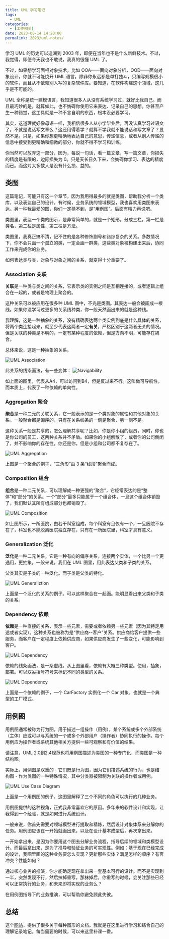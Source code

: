 ```yaml
---
title: UML 学习笔记
tags:
  - UML 
categories:
  - [工作相关]
date: 2023-08-14 14:20:00
permalink: 2023/uml-notes/
---
```


学习 UML 的历史可以追溯到 2003 年，即便在当年也不是什么新鲜技术。不过，我觉得，即便今天我也不敢说，我真的很懂 UML 了。

不过，如果想学习面相对象技术，比如 OOA——面向对象分析，OOD——面向对象设计，你就不可能绕开 UML 语言。除非你永远都是单打独斗，只编写规模很小的软件，而且从不依赖别人写的复杂软件库。要知道，在软件构建这个领域，这几乎是不可能的。

<!--more-->

UML 全称是统一建模语言，我知道很多人从没有系统学习过，就好比我自己。而且最巧妙的是，就算如此，也不妨碍你使用它来表达、记录自己的思想。你甚至产生一种错觉，这工具就是一种不言自明的东西，根本没必要学习。

其实，这道理就好像母语一样，我相信很多人从小学毕业后，再没认真学习过语文了。不就是说话写文章么？这还用得着学？就算不学我就不能说话和写文章了？显然不是。只是，如果你想更精确地表达自己的意思，传递信息，或者从别人传递的信息中接受到更精确和细微的部分，你就不得不学习和训练。

你当然可以放弃这一部分，因为，每说一句话，看一篇文章，写一篇文章，你损失的精度是有限的，边际损失为 0。只是天长日久下来，会妨碍你学习、表达的精度而已。而这对大多数人是没有什么损、益的。

## 类图

这篇笔记，可能只有这一个章节，因为我用得最多的就是类图，帮助我分析一个类库，以及表达自己的设计。有时候，业务系统的领域模型，我也喜欢用类图来表达。另一种我最爱的图，你们一定猜不到，是“用例图”。后面有精力再说吧。

类图里，表达一个类的图示，是非常简单的，就是一个矩形。分成三栏，第一栏是类名，第二栏是属性，第三栏是方法。

类图里，我真正搞不清，记不住的是各种修饰副号和错综复杂的关系。多数情况下，你不会只画一个孤立的类，一定会画一群类，这些类对象被构建出来后，协同工作来完成你的业务。

如何表达类与类，对象与对象之间的关系，就变得十分重要了。

### Association 关联

**关联**是一种类与类之间的关系，它表示类的实例之间是互相连接的，或者逻辑上组合在一起的，或者是物理上聚合的。

这种关系可以被应用在很多种 UML 图中，不光是类图。其表达一般会被画成一根线。如果你没学习过更多的关系线种类，你一般天然画出来的就是这种线。

我理解，这是一种抽象的关系，没有精确表达两个类实例到底是什么具体的关系，将两个类连接起来，就至少代表这两者一定**有关**，严格区别于这两者无关的情况。但是关联的种类是不明的，一定有某种程度的依赖，但是方向不明，可能存在耦合。

总体来说，这是一种抽象的关系。

![UML Association](../../images/2023/08/uml-association.png)

此关系的线条画法，有一些变体：
![Navigability](../../images/2023/08/uml-association-navitability.png)

如上面的图里，代表从A4，可以访问到B4，但是反过来不行。这叫做可导航性，而本质上，代表了一种依赖的单向性。

### Aggregation 聚合

**聚合**是一种二元的关联关系，它一般表示的是一个类对象的属性和其他对象的关系。一般聚合都是偏序的，只有在关系线条的一侧是聚合，另一侧不是。

这种关系一般是共享的，怎么理解共享呢？比如，你是你小组的组员，同时，你也是你公司的员工，这两种关系并不矛盾。如果你的小组解散了，或者你的公司倒闭了，并不影响你的存在性，你还是你，但是小组和公司都不复存在了。

![UML Aggregation](../../images/2023/08/uml-aggregation-illustrate.png)

上图是一个聚合的例子，“三角形”由 3 条“线段”聚合而成。
### Composition 组合

**组合**是一种二元关系，可以理解成一种更强的“聚合”，它经常表达的是“整体”和“部分“的关系。一个”部分“最多只能属于一个组合体，一旦这个组合体销毁了，我们默认其所有组成部分也都销毁了。

![UML Composition](../../images/2023/08/uml-composite-illustrate.png)

如上图所示，一所医院，由若干科室组成，每个科室有且仅有一个，一旦医院不存在了，科室也不能脱离医院独立存在，只有在一所医院里，科室才具有意义。
### Generalization 泛化

**泛化**是一种二元关系，它是一种有向的偏序关系，连接两个实体，一个比另一个更通用，更抽象。一般来说，我们在 UML 图里，用此表达父类和子类的关系。

父类其实是子类的一种泛化。而子类是父类的特化。

![UML Generaliztion](../../images/2023/08/uml-generalization-illustrate.png)

上面是一个泛化的关系的例子。可以这样聚合在一起画。能明显看出来父类和子类的关系。
### Dependency 依赖

**依赖**是一种直接的关系，表示一些元素，需要或者依赖另一些元素（因为其特定用途或者实现）。这种关系也被称为是“供应商--客户”关系。供应商给客户提供一些服务，而客户在一定程度上依赖供应商，如果供应商发生了一些变化，可能影响到客户。

![UML Dependency](../../images/2023/08/uml-dependency-illustrate.png)

 依赖的线条画法，是一条虚线。从上图里看，依赖有大概三种类型。使用，抽象，部署。可以双尖括号符号来标记不同的类型的关系。

![UML Dependency](../../images/2023/08/uml-dependency-illustrate2.png)

上面是一个依赖的例子，一个 CarFactory 实例化一个 Car 对象，也就是一个典型的工厂模式。
## 用例图

用例图通常被称为行为图，用于描述一组操作（用例），某个系统或多个外部系统（主体）应或可以与系统的一个或多个外部用户（操作者）协同执行的操作。每个用例应为操作者或系统其他相关方提供一些可观察和有价值的结果。  
  
请注意，UML 2.0到2.4规范也将用例图描述为类图的一种专门化，而类图是一种结构图。  
  
实际上，用例图是双重的 - 它们既是行为图，因为它们描述系统的行为，也是结构图 - 作为类图的一种特殊情况，其中分类器被限制为关联的操作者或用例。

![UML Use Case Diagram](../../images/2023/08/uml-usecase-diagram.png)

上面是一个用例图的例子。这图里解释了三个不同的角色可以执行的几种业务。

用例图提供的这种视角，正式我非常喜欢它的原因。多年来的软件设计和实现，让我得到一个经验，就是如何进行系统设计。

一般来说，你首先需要对领域模型进行提取和精炼，然后设计对象体系来分解你的任务。用例图应该在一开始就画出来，以及在设计基本成型后，再次拿出来。

一开始拿出来，是因为你要用这个图去分解业务流程，指导后续的领域和类模型设计。而最后拿出来，是为了推导和验证业务的可实现性。例如：基于现在已经完成的设计，我图里画的这种业务要怎么实现？更新那些实体？满足怎样的顺序？有否冲突？性能如何？

通过核心业务的推演，你才能确定现在拿出来一套基本可行的设计。而不是实现到一半，突然发现不行，然后抹掉重写，那抹掉后，你重写的时候，会关注那些已经可以正常执行的业务，和未来即将实现的业务么？

在用例图指导下的业务推演，可以帮助你避免顾此失彼。
## 总结

这个[网站](https://www.uml-diagrams.org/)，提供了很多关于每种图形的文档。我就是在这里进行学习和结合自己的理解记录笔记。每当需要的时候，可以来这里补课一番。



